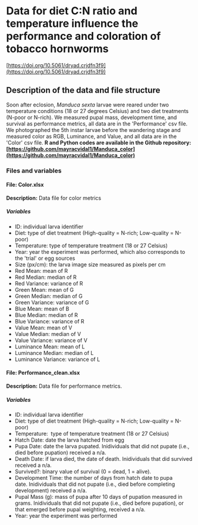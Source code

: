 # Data for diet C:N ratio and temperature influence the performance and coloration of tobacco hornworms

[https://doi.org/10.5061/dryad.crjdfn3f9](https://doi.org/10.5061/dryad.crjdfn3f9)

## Description of the data and file structure

Soon after eclosion, *Manduca sexta* larvae were reared under two temperature conditions (18 or 27 degrees Celsius) and two diet treatments (N-poor or N-rich). We measured pupal mass, development time, and survival as performance metrics, all data are in the 'Performance' csv file. We photographed the 5th instar larvae before the wandering stage and measured color as RGB, Luminance, and Value, and all data are in the 'Color' csv file. **R and Python codes are available in the Github repository: [https://github.com/mayracvidal1/Manduca_color](https://github.com/mayracvidal1/Manduca_color)**

### Files and variables

#### File: Color.xlsx

**Description:** Data file for color metrics

##### Variables

* ID: individual larva identifier
* Diet: type of diet treatment (High-quality = N-rich; Low-quality = N-poor)
* Temperature: type of temperature treatment (18 or 27 Celsius)
* Year: year the experiment was performed, which also corresponds to the 'trial' or egg sources 
* Size (px/cm): the larva image size measured as pixels per cm
* Red Mean: mean of R
* Red Median: median of R
* Red Variance: variance of R
* Green Mean: mean of G
* Green Median: median of G
* Green Variance: variance of G
* Blue Mean: mean of B
* Blue Median: median of R
* Blue Variance: variance of R
* Value Mean: mean of V
* Value Median: median of V
* Value Variance: variance of V
* Luminance Mean: mean of L
* Luminance Median: median of L
* Luminance Variance: variance of L

#### File: Performance\_clean.xlsx

**Description:** Data file for performance metrics. 

##### Variables

* ID: individual larva identifier
* Diet: type of diet treatment (High-quality = N-rich; Low-quality = N-poor)
* Temperature:  type of temperature treatment (18 or 27 Celsius)
* Hatch Date: date the larva hatched from egg
* Pupa Date: date the larva pupated. Inidividuals that did not pupate (i.e., died before pupation) received a n/a.
* Death Date: if larva died, the date of death. Inidividuals that did survived received a n/a.
* Survived?: binary value of survival (0 = dead, 1 = alive).
* Development Time: the number of days from hatch date to pupa date. Inidividuals that did not pupate (i.e., died before completing development) received a n/a.
* Pupal Mass (g): mass of pupa after 10 days of pupation measured in grams. Inidividuals that did not pupate (i.e., died before pupation), or that emerged before pupal weighting, received a n/a. 
* Year: year the experiment was performed

